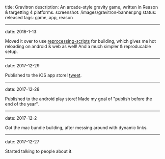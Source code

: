 title: Gravitron
description: An arcade-style gravity game, written in Reason & targetting 4 platforms.
screenshot: /images/gravitron-banner.png
status: released
tags: game, app, reason

---
date: 2018-1-13

Moved it over to use [reprocessing-scripts](/projects/reprocessing-scripts/) for building, which gives me hot
reloading on android & web as well! And a much simpler & reproducable setup.

---
date: 2017-12-29

Published to the iOS app store! [tweet](https://twitter.com/jaredforsyth/status/946972513367666688).

---
date: 2017-12-28

Published to the android play store! Made my goal of "publish before the end of the year".

---
date: 2017-12-2

Got the mac bundle building, after messing around with dynamic links.

---
date: 2017-12-27

Started talking to people about it.